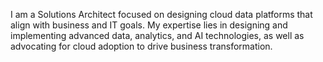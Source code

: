 I am a Solutions Architect focused on designing cloud data platforms that align with business and IT goals. My expertise lies in designing and implementing advanced data, analytics, and AI technologies, as well as advocating for cloud adoption to drive business transformation.
